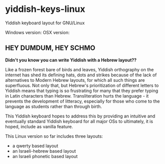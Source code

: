 yiddish-keys-linux
==================

Yiddish keyboard layout for GNU/Linux

Windows version:
OSX version:


HEY DUMDUM, HEY SCHMO 
---------------------
**Didn't you know you can write Yiddish with a Hebrew layout??**


Like a frozen forest bare of birds and leaves, Yiddish orthography on the internet 
has shed its defining hats, dots and strikes because of the lack of alternatives 
to Modern Hebrew layouts, for which all such things are superfluous. Not only that, 
but Hebrew's prioritization of different letters to Yiddish means that typing is so
frustrating for many that they prefer typing in Latin characters than Hebrew. 
Transliteration hurts the language - it prevents the development of litteracy, 
especially for those who come to the language as students rather than through birth.

This Yiddish keyboard hopes to address this by providing an intuitive and eventually
standard Yiddish keyboard for all major OSs to ultimately, it is hoped, include 
as vanilla feature.

This Linux version so far includes three layouts:

  * a qwerty based layout
  * an Israeli-hebrew based layout
  * an Israeli phonetic based layout

